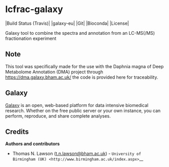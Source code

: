 lcfrac-galaxy
==============================
|Build Status (Travis)| |galaxy-eu| |Git| |Bioconda| |License|

Galaxy tool to combine the spectra and annotation from an LC-MS(/MS) fractionation experiment

Note
------
This tool was specifically made for the use with the Daphnia magna of Deep Metabolome Annotation (DMA) project through https://dma.galaxy.bham.ac.uk/ the code is provided here for traceability. 

Galaxy
------
[Galaxy](https://galaxyproject.org/) is an open, web-based platform for data intensive biomedical research. Whether on the free public server or your own instance, you can perform, reproduce, and share complete analyses. 

Credits
-------

**Authors and contributors**
 - Thomas N. Lawson (t.n.lawson@bham.ac.uk) - `University of Birmingham (UK) <http://www.birmingham.ac.uk/index.aspx>`__
